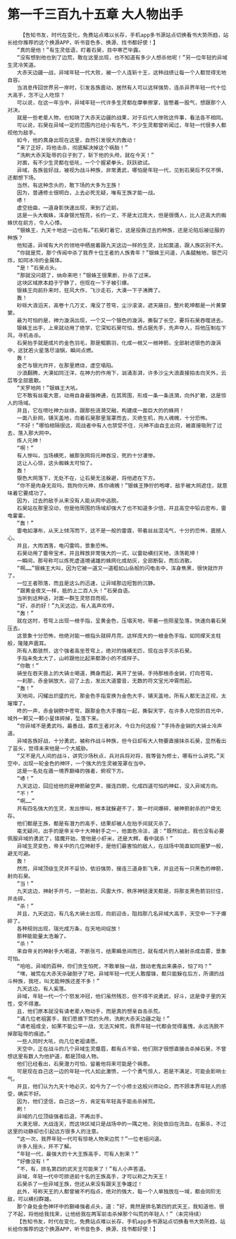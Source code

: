 # 第一千三百九十五章 大人物出手
        【告知书友，时代在变化，免费站点难以长存，手机app多书源站点切换看书大势所趋，站长给你推荐的这个换源APP，听书音色多、换源、找书都好使！】
       “真的是他！”有生灵低语，盯着石昊，目中寒芒毕露。
       “没有想到他也到了边荒，敢在这里出现，也不知道有多少人想杀他呢！”另一位年轻的异域生灵冷笑道。
       大赤天边疆一战，异域年轻一代大败，被一个人连斩十王，这种战绩让每一个人都觉得无地自容。
       当消息传回世界另一岸时，引发各族震动，居然有人可以这样强势，连杀异界年轻一代十位大高手，怎不让人吃惊？
       可以说，在这一年当中，异域年轻一代许多生灵都在摩拳擦掌，皆憋着一股气，想跟那个人对决。
       就是一些老辈人物，也知晓了大赤天边疆的战果，对于后代人惨败这件事，看法各不相同。
       可以说，石昊在异域一定的范围内已经小有名气，不少生灵都曾听闻过，年轻一代很多人都视他为敌手。
       如今，他的真身出现在这里，自然引发很大的轰动！
       “来了正好，将他击杀，彻底解决掉这个祸胎！”
       “洗刷大赤天耻辱的日子到了，斩下他的头颅，就在今天！”
       对面，有不少生灵都在低吼，一个个握紧拳头，跃跃欲试。
       异域，各族皆好战，被视为战斗种族，非常勇武，哪怕是年轻一代，见到石昊后不仅不惧，还都想下场。
       当然，有这种念头的，敢下场的大多为王族！
       因为，普通修士很明白，上去必死无疑，唯有王族才能一战。
       哧！
       虚空扭曲，一道身影快速出现，来到了近前。
       这是一头大蜘蛛，浑身银光锃亮，长约一丈，不是太过庞大，但是很慑人，比人还高大的蜘蛛伏在前方，令人心悸。
       “银蛛王，九天十地这一边也有。”石昊盯着它，这是投靠过去的种族，还是沦陷后被征服的种族？
       他知道，异域有大片的领地中栖居着跟九天这边一样的生灵，比如莫道，跟人族区别不大。
       “你就是荒，那个传闻中杀了我界十位王者的人族青年？”银蛛王问道，八条腿触地，银芒闪烁，如同冰冷的金属体。
       “是！”石昊点头。
       “那就没问题了，纳命来吧！”银蛛王很果断，扑杀了过来。
       这块区域原本趋于宁静了，但现在一下子被引爆。
       银蛛王向前扑来时，狂风大作，飞沙走石，大漠一下子沸腾了。
       轰！
       砂砾大浪滔天，高卷十几万丈，淹没了苍穹，尘沙滚滚，遮天蔽日，整片乾坤都是一片黄蒙蒙。
       最为可怕的是，神力漩涡出现，一个又一个银色的漩涡，撕裂了长空，要将石昊吞噬进去。
       银蛛王出手，上来就动用了绝学，它深知石昊可怕，想占据先手，先声夺人，将他压制在下风，寻机击杀。
       石昊抬手就是成片的金色羽毛，那是鲲鹏羽，化成一根又一根神箭，全部射进银色的漩涡中，这犹若火星落尽油锅，瞬间点燃。
       轰！
       金芒与银光炸开，在那里燃烧，虚空塌陷。
       沙浪翻腾，大漠如同汪洋，在神力的作用下，汹涌澎湃，许多沙尘大浪直接拍击向天外，云层等全部震散。
       “天罗地网！”银蛛王大吼。
       它不敢有丝毫大意，动用自身最强神通，在其周围，形成一条一条涟漪，向外扩散，这是惊人的场域。
       并且，它在喷吐神力丝绦，跟那些涟漪交融，构建成一面巨大的的蛛网！
       一面八卦网，铺天盖地，向着石昊那里笼罩而去，灭绝生机，拘人魂魄，十分恐怖。
       “不好！”哪怕相隔很远，观战者中有人也禁受不住，元神不由自主出窍，被直接吸附了过去，落入那大网中。
       炼人元神！
       “啊！”
       有人惨叫，当场横死，被那张网将元神吞没，死的十分凄惨。
       这让人心惊，这头蜘蛛太可怕了。
       轰！
       银色大网落下，无处不在，让石昊无法躲避，将他遮在下方。
       “你不是肉身无双吗，我拘你元神，炼你魂魄！”银蛛王狰狞的咆哮，敌手被大网遮住，就意味着它要成功了。
       因为，过去的敌手从来没有人能从网中逃脱。
       石昊站在那里没动，但是他周围的场域却强大了也不知道多少倍，并且高空中铅云密布，雷电霍霍。
       “轰！”
       雷电如瀑布，从天上倾泻而下，这不是一般的雷霆，带着丝丝混沌气，十分的恐怖，震撼人心。
       并且，大雨洒落，电闪雷鸣，景象恐怖。
       石昊动用了雷帝宝术，并且释放非常强大的一式，以雷劫横扫天地，涤荡乾坤！
       一瞬间，那号称可以炼死虚道境诸雄的蛛网化成劫灰，全部断裂，而后消散。
       “啊……”银蛛王大叫，因为它被一道又一道粗如山岳般的闪电击中，浑身焦黑，很快就炸开了。
       一位王者殒落，而且是这么的迅速，让异域那边短暂的沉静。
       “跟黄金夜叉一样，抵的上二百人头！”石昊自语。
       当听到这种话，对面一群生灵怒目而视。
       “好，杀的好！”九天这边，有人高声欢呼。
       “轰！”
       就在这时，苍穹上出现一根手指，呈黄金色，压塌天地，带着一些陨星坠落，快速向着石昊压去。
       这景象十分恐怖，他绝对能一根指头就碎月亮，这样庞大的一根金色手指，如同撑天支柱般，隆隆声震耳。
       所有人都骇然，这个强者高坐苍穹上，绝对的强横无匹，现在出手灭杀石昊。
       手指未免太大了，山岭跟他比起来都渺小的不成样子。
       “你敢！”
       骑坐在吞天兽上的大骑士喝道，腾身而起，离开了坐骑，手持那根赤金锏，打向苍穹。
       一刹那，赤金锏放大，迎了上去，发出大道雷音，无数的符文宝光冲霄而起。
       “轰！”
       天地间，闪耀出炽盛的光，那金色手指变换为金色大手，铺天盖地，所有人都无法正视，太璀璨了。
       咚的一声，赤金锏劈中苍穹，跟那金色大手撞在一起，撕裂天宇，在许多人吃惊的目光中，域外一颗又一颗小星体碎掉，坠落下来。
       “你异域不是勇武吗，最善战，喜欢王者对决，今日为何这般？”手持赤金锏的大骑士冷声道。
       异域各族好战，十分勇武，被称作战斗种族，但今日却有大人物要直接抹杀石昊，显然看出了苗头，觉得未来他是一个大威胁。
       “又不是凡人间的战斗，讲究沙场秋点，兵对兵将对将，我等皆为修士，哪有什么讲究。”天空中，出现一轮金色的神环，一个强大的生灵被笼罩在当中。
       这是一名处在遁一境界巅峰的强者，俯视下方。
       “哧！”
       九天这边，回应给他的是神箭破空声，接连四箭，化成四道可怕的神虹，没入异域方向。
       “不！”
       “啊……”
       共有四名强大的生灵，发出惨叫，根本就躲避不了，第一时间爆碎，被神箭射杀的尸骨无存。
       他们都是王族，都是有潜力的高手，结果却被人在抬手间就灭杀了。
       毫无疑问，出手的是帝关中十大神射手之一，他面色冷淡，道：“既然如此，我也没有必要佩服异域的勇武了，猎魔开始，管他是小虾米，还是大鳄，看中就杀！”
       异域生灵变色，帝关中的几位神射手，是他们最害怕的敌人，在战场中简直如同噩梦一般，避无可避。
       轰！
       然而，异域顶级生灵并不妥协，依旧强势，接连三道身影飞来，并且还有一只黑色的神箭，射向石昊。
       “当！”
       九天这边，神射手开弓，一箭射出，风雷大作，秩序神链漫天都是，将那支黑色箭羽拦住，并击碎。
       “杀！”
       并且，九天这边，有几名大骑士出现，向前迎击，阻挡那几名异域大高手，天空中一下子爆碎了。
       各种规则出现，瑞光成万条，在天地间绽放！
       那种能能量太浩瀚了。
       “杀！”
       来自帝关的神射手大喝道，不断张弓，结果瞬息间而已，就有成片的人被射杀成血雾，景象可怕。
       “哈哈，异域的孬种，你们贪生怕死，不敢单独一战，鼓动老鬼出来袭杀，怕了吗？”
       “嘿，被荒在大赤天杀破胆子了吧，异域年轻一代无人敢撄锋，都只能躲在后方，所谓的战斗种族，我呸，叫无能种族还差不多！”
       九天这边，有人奚落。
       异域，年轻一代一个个怒发冲冠，他们虽然残忍，但不得不说勇武，好斗，这是骨子里的天性，受不得激。
       且，他们原本就没有请老辈人物动手，而是真的想亲自击杀荒。
       “请几位老祖罢手，我们愿摘下荒的头颅，洗刷大赤天边疆之耻！”
       “请老祖成全，如果不能公平一战，无法灭掉荒，我界年轻一代都会觉得羞愧，永远洗脱不掉那耻辱的痕迹。”
       一些人同时大吼，向几位老祖请愿。
       天空中，正在战斗的几个异域生灵蹙眉，都有点不愉，他们刚才很想直接击杀掉石昊，不曾想这里有数人为他护道，都是顶级人物。
       他们已经看出，石昊潜力可怕，留着他将来可能是个祸患。
       可是现在自己这一边的年轻一代人如此激愤，一个个勇气惊人，若是不满足，可能会影响士气。
       并且，他们认为九天十地必灭，如今为了一个小修士这般兴师动众，而不顾本界年轻人的感受，确实不好。
       因为，他们坚信，自己这一方，肯定有年轻高手能击杀掉荒。
       刷！
       异域的几位顶级强者后退，不再出手。
       大漠无垠，大战连天，而这块区域只是战场中的一隅之地，别处依旧在流血，在厮杀，不过这里的动静却也引起远方很多人的注意。
       “这一次，我界年轻一代可有惊艳人物来边荒？”一位老祖问道。
       许多人摇头，并不了解。
       “年轻一代，最强大的十大王族高手，可有人到来？”
       “好像没有！”
       “不，有，排名第四的武天王可能来了！”有人小声答道。
       异域，年轻一代中可排进前十名的王族高手，才可以称之为天王！
       石昊杀了一些异域王族，但还从来没有跟天王争雄过！
       此外，号称天王的人都曾被不朽指点，绝对的强大，每一个人单独放在一域，都会同阶无敌，可以横扫群雄。
       那个身处金色神环中的巅峰强者点头，道：“好，竟然是排名第四的武天王，我知道他，很了不起，将他给我找来，让他给我在两军前击杀掉那个叫荒的年轻人！”（未完待续）
       【告知书友，时代在变化，免费站点难以长存，手机app多书源站点切换看书大势所趋，站长给你推荐的这个换源APP，听书音色多、换源、找书都好使！】